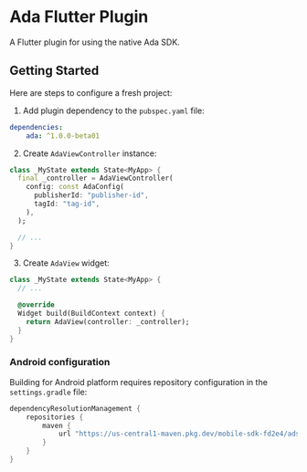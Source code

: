 # Ada Flutter Plugin

A Flutter plugin for using the native Ada SDK.

## Getting Started

Here are steps to configure a fresh project:

1. Add plugin dependency to the `pubspec.yaml` file:

```yaml
dependencies:
    ada: ^1.0.0-beta01
```

2. Create `AdaViewController` instance:

```dart
class _MyState extends State<MyApp> {
  final _controller = AdaViewController(
    config: const AdaConfig(
      publisherId: "publisher-id",
      tagId: "tag-id",
    ),
  );

  // ...
}
```

3. Create `AdaView` widget:

```dart
class _MyState extends State<MyApp> {
  // ...

  @override
  Widget build(BuildContext context) {
    return AdaView(controller: _controller);
  }
}
```

### Android configuration

Building for Android platform requires repository configuration in the `settings.gradle` file:

```groovy
dependencyResolutionManagement {
    repositories {
        maven {
            url "https://us-central1-maven.pkg.dev/mobile-sdk-fd2e4/adservr-maven"
        }
    }
}
```
